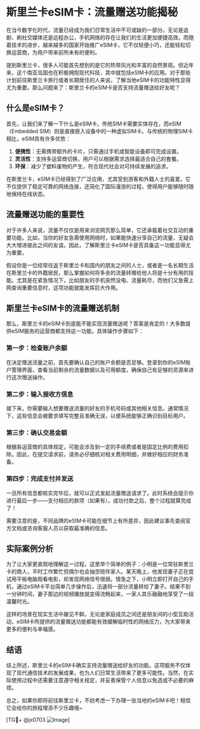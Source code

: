 # 斯里兰卡eSIM卡：流量赠送功能揭秘

在当今数字化时代，流量已经成为我们日常生活中不可或缺的一部分。无论是追剧、刷社交媒体还是远程办公，手机网络的存在让我们的生活更加便捷高效。而随着技术的进步，越来越多的国家开始推广eSIM卡，它不仅轻便小巧，还能轻松切换运营商，为用户带来前所未有的便利。

提到斯里兰卡，很多人可能首先想到的是它的热带风光和丰富的自然景观。但近年来，这个南亚岛国也在积极拥抱现代科技，其中就包括eSIM卡的应用。对于那些计划前往斯里兰卡旅行或者长期居住的人来说，了解当地eSIM卡的功能特性显得尤为重要。那么问题来了：斯里兰卡的eSIM卡是否支持流量赠送给好友呢？

## 什么是eSIM卡？

首先，让我们来了解一下什么是eSIM卡。传统SIM卡需要实体存在，而eSIM（Embedded SIM）则是直接嵌入设备中的一种虚拟SIM卡。与传统的物理SIM卡相比，eSIM具有许多优势：

1. **便携性**：无需携带额外的卡片，只需通过手机或智能设备即可完成设置。
2. **灵活性**：支持多运营商切换，用户可以根据需求选择最适合自己的套餐。
3. **环保**：减少了塑料废物的产生，符合现代社会对可持续发展的追求。

在斯里兰卡，eSIM卡已经得到了广泛应用，尤其受到游客和外籍人士的喜爱。它不仅提供了稳定可靠的网络连接，还简化了国际漫游的过程，使得用户能够随时随地保持在线状态。

## 流量赠送功能的重要性

对于许多人来说，流量不仅仅是用来浏览网页那么简单，它还承载着社交互动的重要功能。比如，当你的好友急需使用网络时，如果能快速分享自己的流量，无疑会大大增进彼此之间的友谊。因此，了解斯里兰卡eSIM卡是否具备这一功能显得尤为重要。

假设你是一位经常往返于斯里兰卡和国内的朋友之间的人士，或者是一名长期生活在斯里兰卡的外籍居民，那么掌握如何将多余的流量转赠给他人将是十分有用的技能。尤其是在紧急情况下，比如朋友的手机突然没电、流量耗尽，而他们又急需上网查询重要信息时，这项功能就能发挥巨大作用。

## 斯里兰卡eSIM卡的流量赠送机制

那么，斯里兰卡的eSIM卡到底能不能实现流量赠送呢？答案是肯定的！大多数提供eSIM服务的运营商都支持这一功能。具体操作步骤如下：

### 第一步：检查账户余额
在决定赠送流量之前，首先要确认自己的账户余额是否足够。登录到你的eSIM账户管理界面，查看当前剩余的流量数据以及可用额度。确保自己有足够的资源来进行这次赠送操作。

### 第二步：输入接收方信息
接下来，你需要输入想要赠送流量的好友的手机号码或其他相关信息。通常情况下，这些信息会被要求填写完整且准确无误，以便系统能够正确识别目标用户。

### 第三步：确认交易金额
根据各运营商的具体规定，可能会涉及到一定的手续费或者是固定比例的费用扣除。因此，在提交请求前，请务必仔细核对相关费用明细，并做好相应的财务准备。

### 第四步：完成支付并发送
一旦所有信息都核实完毕后，就可以正式发起流量赠送请求了。此时系统会提示你进行最后一步——支付相应的款项（如果有）。成功付款之后，整个过程就算完成了！

需要注意的是，不同品牌的eSIM卡可能在细节上有所差异，因此建议事先查阅官方文档或咨询客服人员以获取最准确的信息。

## 实际案例分析

为了让大家更直观地理解这一过程，这里举个简单的例子：小明是一位常驻斯里兰卡的商人，平时工作繁忙但偶尔也会抽空陪伴家人。某天晚上，他发现妻子正在尝试用平板电脑观看电影，却发现网络信号很弱。情急之下，小明立即打开自己的手机，通过eSIM卡平台简单几步操作后，迅速将一部分流量转给了妻子。结果不到一分钟时间，妻子那边的视频播放就变得流畅起来，一家人其乐融融地享受了一段温馨时光。

这样的场景在现实生活中屡见不鲜。无论是家庭成员之间还是朋友间的小型互助活动，eSIM卡所提供的流量赠送功能都能有效缓解临时性的网络压力，为大家带来更多的便利与幸福感。

## 结语

综上所述，斯里兰卡的eSIM卡确实支持流量赠送给好友的功能。这项服务不仅体现了现代通信技术的发展成果，也为人们日常生活带来了更多可能性。当然，在实际使用过程中还需要注意遵守相关规定，并妥善保管个人信息以免造成不必要的麻烦。

总之，如果你即将前往斯里兰卡，不妨考虑一下办理一张当地的eSIM卡吧！相信它会给你的旅程增添不少乐趣哦~ 

[TG💪+ @jx0703 ![Image](https://github.com/user-attachments/assets/dbca1d08-cadb-493c-b0ec-ad6f7a83f270)]
